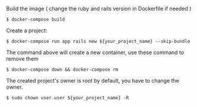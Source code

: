 
Build the image ( change the ruby and rails version in Dockerfile if needed )

```
$ docker-compose build
```

Create a project:

```
$ docker-compose run app rails new ${your_project_name} --skip-bundle
```


The command above will create a new container, use these command to remove them

```
$ docker-compose down && docker-compose rm
```

The created project's owner is root by default, you have to change the owner.

```
$ sudo chown user.user ${your_project_name} -R
```
